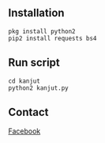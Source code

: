 ## Installation
```
pkg install python2
pip2 install requests bs4
```

## Run script
```
cd kanjut
python2 kanjut.py
```

## Contact
[Facebook](https://www.facebook.com/EX.MAFIA.BOYS)
